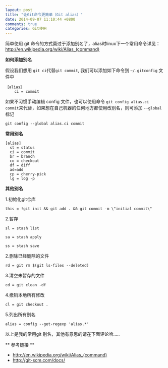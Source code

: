 ```yaml
---
layout: post
title: "让Git命令更简单（Git alias）"
date: 2014-09-07 11:10:44 +0800
comments: true
categories: Git使用
---
```


简单使用 git 命令的方式莫过于添加别名了，alias时linux下一个常用命令详见：<u>http://en.wikipedia.org/wiki/Alias_(command) </u> 

**如何添加别名**

假设我们想用 `git ci`代替`git commit`, 我们可以添加如下命令到 `~/.gitconfig` 文件中

	［alias］
		ci = commit

如果不习惯手动编辑 config 文件，也可以使用命令 `git config alias.ci commit`来代替，如果想在自己机器的任何地方都使用改别名，则可添加 `--global` 标记
	
	git config --global alias.ci commit

<!--more-->

**常用别名**

```
[alias]
  st = status
  ci = commit
  br = branch
  co = checkout
  df = diff
  ad=add
  cp = cherry-pick
  lg = log -p
 ```

**其他别名**

1.初始化git仓库

`this = !git init && git add . && git commit -m \"initial commit\"`

2.暂存

`sl = stash list`

`sa = stash apply`

`ss = stash save`


2.删除已经删除的文件

`rd = git rm $(git ls-files --deleted)  `

3.清空未暂存的文件

`cd = git clean -df`

4.撤销本地所有修改

`cl = git checkout .`

5.列出所有别名

`alias = config --get-regexp 'alias.*'`


以上是我的常用git 别名，其他有意思的请在下面评论哈.....


** 参考链接 ** 

- <u>http://en.wikipedia.org/wiki/Alias_(command) </u>
- <u>http://git-scm.com/docs/ </u>

